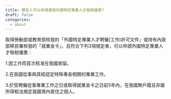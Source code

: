 ```yaml
---
title: 哪些人可以申請適用外國特定專業人才租稅優惠?
draft: false
categories:
  - about
---
```

取得勞動部或教育部核發的「外國特定專業人才聘僱(工作)許可文件」或持有內政部移民署核發的「就業金卡」，且符合下列3項規定者，可以申請外國特定專業人才租稅優惠：

1.因工作而首次核准在我國居留。

2.在我國從事與其經認定特殊專長相關的專業工作。

3.於受聘僱從事專業工作之日或取得就業金卡之日前5年內，在我國無戶籍且非屬所得稅法規定我國境內居住之個人。